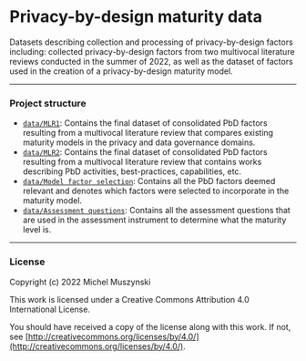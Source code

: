 # Privacy-by-design maturity data
Datasets describing collection and processing of privacy-by-design factors including: collected privacy-by-design factors from two multivocal literature reviews conducted in the summer of 2022, as well as the dataset of factors used in the creation of a privacy-by-design maturity model.

---

### Project structure

- [`data/MLR1`](data/MLR1): Contains the final dataset of consolidated PbD factors resulting from a multivocal literature review that compares existing maturity models in the privacy and data governance domains.
- [`data/MLR2`](data/MLR2): Contains the final dataset of consolidated PbD factors resulting from a multivocal literature review that contains works describing PbD activities, best-practices, capabilities, etc.
- [`data/Model factor selection`](data/Model%20factor%20selection): Contains all the PbD factors deemed relevant and denotes which factors were selected to incorporate in the maturity model.
- [`data/Assessment questions`](data/Assessment%20questions): Contains all the assessment questions that are used in the assessment instrument to determine what the maturity level is.
---

### License

Copyright (c) 2022 Michel Muszynski

This work is licensed under a
Creative Commons Attribution 4.0 International License.

You should have received a copy of the license along with this
work. If not, see [http://creativecommons.org/licenses/by/4.0/](http://creativecommons.org/licenses/by/4.0/).
